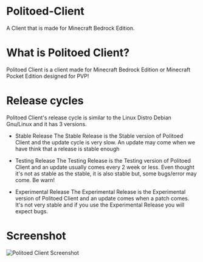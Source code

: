 # Politoed-Client
A Client that is made for Minecraft Bedrock Edition.

# What is Politoed Client?
Politoed Client is a client made for Minecraft Bedrock Edition or Minecraft Pocket Edition designed for PVP!

# Release cycles
Politoed Client's release cycle is similar to the Linux Distro Debian Gnu/Linux and it has 3 versions.

- Stable Release
The Stable Release is the Stable version of Politoed Client and the update cycle is very slow. An update may come when we have think that a release is stable enough

- Testing Release
The Testing Release is the Testing version of Politoed Client and an update usually comes every 2 week or less. Even thought it's not as stable as the stable, it is also stable but, some bugs/error may come. Be warn!

- Experimental Release
The Experimental Release is the Experimental version of Politoed Client and an update comes when a patch comes. It's not very stable and if you use the Experimental Release you will expect bugs. 

# Screenshot
![Politoed Client Screenshot](https://imgur.com/a/TrA0oJ2)
